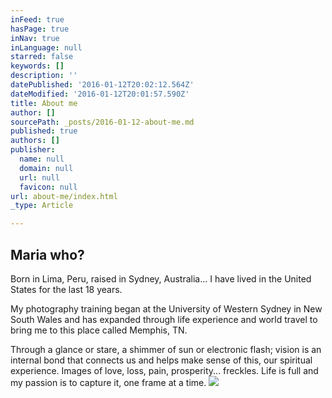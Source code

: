 ```yaml
---
inFeed: true
hasPage: true
inNav: true
inLanguage: null
starred: false
keywords: []
description: ''
datePublished: '2016-01-12T20:02:12.564Z'
dateModified: '2016-01-12T20:01:57.590Z'
title: About me
author: []
sourcePath: _posts/2016-01-12-about-me.md
published: true
authors: []
publisher:
  name: null
  domain: null
  url: null
  favicon: null
url: about-me/index.html
_type: Article

---
```

## Maria who?

Born in Lima, Peru, raised in Sydney, Australia... I have lived in the United States for the last 18 years.

My photography training began at the University of Western Sydney in New South Wales and has expanded through life experience and world travel to bring me to this place called Memphis, TN.

Through a glance or stare, a shimmer of sun or electronic flash; vision is an internal bond that connects us and helps make sense of this, our spiritual experience. Images of love, loss, pain, prosperity... freckles. Life is full and my passion is to capture it, one frame at a time.
![](https://s3-us-west-2.amazonaws.com/the-grid-img/p/e4e61201bbd8f064189f7665b46192e34bf04e8d.png)